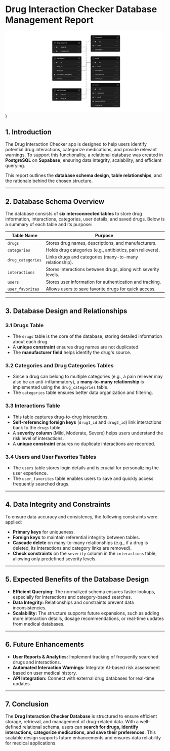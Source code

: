 # Drug Interaction Checker Database Management Report

[![supabase-schema-tianvewzfaachzwxnbyi.png](https://github.com/TiffanyNwanne/Drug-Interaction-Checker-Database/blob/main/DB%20SCHEMA.png))](https://github.com/TiffanyNwanne/Drug-Interaction-Checker-Database/blob/main/DB%20SCHEMA.png)

## **1. Introduction**

The Drug Interaction Checker app is designed to help users identify potential drug interactions, categorize medications, and provide relevant warnings. To support this functionality, a relational database was created in **PostgreSQL** on **Supabase**, ensuring data integrity, scalability, and efficient querying.

This report outlines the **database schema design**, **table relationships**, and the rationale behind the chosen structure.

---

## **2. Database Schema Overview**

The database consists of **six interconnected tables** to store drug information, interactions, categories, user details, and saved drugs. Below is a summary of each table and its purpose:

| **Table Name** | **Purpose** |
| --- | --- |
| `drugs` | Stores drug names, descriptions, and manufacturers. |
| `categories` | Holds drug categories (e.g., antibiotics, pain relievers). |
| `drug_categories` | Links drugs and categories (many-to-many relationship). |
| `interactions` | Stores interactions between drugs, along with severity levels. |
| `users` | Stores user information for authentication and tracking. |
| `user_favorites` | Allows users to save favorite drugs for quick access. |

---

## **3. Database Design and Relationships**

### **3.1 Drugs Table**

- The `drugs` table is the core of the database, storing detailed information about each drug.
- A **unique constraint** ensures drug names are not duplicated.
- The **manufacturer field** helps identify the drug's source.

### **3.2 Categories and Drug Categories Tables**

- Since a drug can belong to multiple categories (e.g., a pain reliever may also be an anti-inflammatory), a **many-to-many relationship** is implemented using the `drug_categories` table.
- The `categories` table ensures better data organization and filtering.

### **3.3 Interactions Table**

- This table captures drug-to-drug interactions.
- **Self-referencing foreign keys** (`drug1_id` and `drug2_id`) link interactions back to the `drugs` table.
- A **severity column** (Mild, Moderate, Severe) helps users understand the risk level of interactions.
- A **unique constraint** ensures no duplicate interactions are recorded.

### **3.4 Users and User Favorites Tables**

- The `users` table stores login details and is crucial for personalizing the user experience.
- The `user_favorites` table enables users to save and quickly access frequently searched drugs.

---

## **4. Data Integrity and Constraints**

To ensure data accuracy and consistency, the following constraints were applied:

- **Primary keys** for uniqueness.
- **Foreign keys** to maintain referential integrity between tables.
- **Cascade delete** on many-to-many relationships (e.g., if a drug is deleted, its interactions and category links are removed).
- **Check constraints** on the `severity` column in the `interactions` table, allowing only predefined severity levels.

---

## **5. Expected Benefits of the Database Design**

- **Efficient Querying:** The normalized schema ensures faster lookups, especially for interactions and category-based searches.
- **Data Integrity:** Relationships and constraints prevent data inconsistencies.
- **Scalability:** The structure supports future expansions, such as adding more interaction details, dosage recommendations, or real-time updates from medical databases.

---

## **6. Future Enhancements**

- **User Reports & Analytics:** Implement tracking of frequently searched drugs and interactions.
- **Automated Interaction Warnings:** Integrate AI-based risk assessment based on user medical history.
- **API Integration:** Connect with external drug databases for real-time updates.

---

## **7. Conclusion**

The **Drug Interaction Checker Database** is structured to ensure efficient storage, retrieval, and management of drug-related data. With a well-defined relational schema, users can **search for drugs, identify interactions, categorize medications, and save their preferences**. This scalable design supports future enhancements and ensures data reliability for medical applications.
